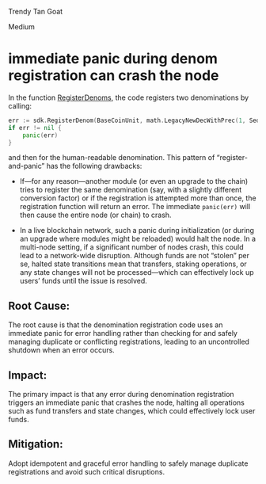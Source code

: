 Trendy Tan Goat

Medium

# immediate panic during denom registration can crash the node

In the function [RegisterDenoms](https://github.com/sherlock-audit/2024-12-seda-protocol/blob/main/seda-chain/app/params/config.go#L43-L53), the code registers two denominations by calling:
  
```go
err := sdk.RegisterDenom(BaseCoinUnit, math.LegacyNewDecWithPrec(1, SedaExponent))
if err != nil {
	panic(err)
}
```
  
and then for the human-readable denomination. This pattern of “register-and-panic” has the following drawbacks:
- If—for any reason—another module (or even an upgrade to the chain) tries to register the same denomination (say, with a slightly different conversion factor) or if the registration is attempted more than once, the registration function will return an error. The immediate `panic(err)` will then cause the entire node (or chain) to crash.

- In a live blockchain network, such a panic during initialization (or during an upgrade where modules might be reloaded) would halt the node. In a multi-node setting, if a significant number of nodes crash, this could lead to a network-wide disruption. Although funds are not “stolen” per se, halted state transitions mean that transfers, staking operations, or any state changes will not be processed—which can effectively lock up users’ funds until the issue is resolved.


## Root Cause:
The root cause is that the denomination registration code uses an immediate panic for error handling rather than checking for and safely managing duplicate or conflicting registrations, leading to an uncontrolled shutdown when an error occurs.

## Impact:
The primary impact is that any error during denomination registration triggers an immediate panic that crashes the node, halting all operations such as fund transfers and state changes, which could effectively lock user funds.

## Mitigation:
 Adopt idempotent and graceful error handling to safely manage duplicate registrations and avoid such critical disruptions.
